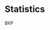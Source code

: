 # Statistics
ВКР

<!---  Overview — краткое описание проекта;
<!---  Usage — как использовать проект;
<!---  Building — как запустить проект, что для этого нужно;
<!---  Troubleshooting — здесь описывается то, с какими проблемами можно столкнуться и как их решить;
<!---  Release Notes — описание изменений в зависимости от версии;
<!---  Authors — не забываем и о себе любимых;
<!---  Contributing — описание того, как можно поучаствовать в разработке проекта;
<!---  Code of Conduct — описание правил участия;
<!---  RELEASE_NOTES — файл, в котором записываются все изменения для новых версий. Хорошая практика вынести это в отдельный документ, а в README хранить ссылку для перехода;
<!---  CONTRIBUTING — файл, в котором описано, как можно внести вклад в развитие этого проекта. Сделан как отдельный файл для Contributing заголовка в README;
<!---  CODE_OF_CONDUCT — файл, в котором описаны правила для участия в развитии проекта;
<!---  Pull Request template — шаблон для тех, кто будет создавать pull-request.
